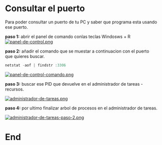 # Consultar el puerto
Para poder consultar un puerto de tu PC y saber que programa esta usando ese puerto.

**paso 1:**  abrir el panel de comando conlas teclas Windosws + R
[![panel-de-control.png](https://i.postimg.cc/2jTwSkCC/panel-de-control.png)](https://postimg.cc/vDg9Pd1K)

**paso 2:**  añadir el comando que se muestar a continuacion con el puerto que quieres buscar.

```cpp
netstat -aof | findstr :3306
```
[![panel-de-control-comando.png](https://i.postimg.cc/fLDcMFF3/panel-de-control-comando.png)](https://postimg.cc/3yf4BL37)


**paso 3:**  buscar ese PID que devuelve en el administrador de tareas - recursos.

[![administrador-de-tareas.png](https://i.postimg.cc/xThLXqhV/administrador-de-tareas.png)](https://postimg.cc/6yV8S6BM)


**paso 4:**  por ultimo finalizar arbol de procesos en el administrador de tareas.

[![administrador-de-tareas-paso-2.png](https://i.postimg.cc/g0PRKQGM/administrador-de-tareas-paso-2.png)](https://postimg.cc/w107qWyJ)


# End
